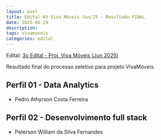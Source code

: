 ```yaml
---
layout: post
title: Edital-03 Viva Móveis Jun/25 - Resultado FINAL
date: 2025-06-29
description: 
tags: vivamoveis
categories: edital
---
```


Edital: [3o Edital - Proj. Viva Móveis (Jun 2025)](/editais/2025-06-18-vivamoveis-03/)


Resultado final do processo seletivo para projeto VivaMóveis.


## Perfil 01 - Data Analytics

- Pedro Athyrson Costa Ferreira



## Perfil 02 - Desenvolvimento full stack

- Peterson William da Silva Fernandes
